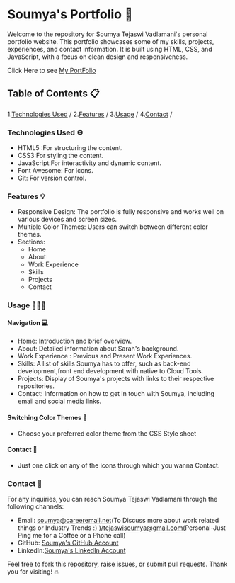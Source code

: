 # Soumya's Portfolio 💎

Welcome to the repository for Soumya Tejaswi Vadlamani's personal portfolio website. This portfolio showcases some of my skills, projects, experiences, and contact information. It is built using HTML, CSS, and JavaScript, with a focus on clean design and responsiveness.

Click Here to see [My PortFolio](https://soumyatejaswi.github.io/)

## Table of Contents 📋

1.[Technologies Used]() /
2.[Features]() /
3.[Usage]() /
4.[Contact]() /

### Technologies Used ⚙️
- HTML5 :For structuring the content.
- CSS3:For styling the content.
- JavaScript:For interactivity and dynamic content.
- Font Awesome: For icons.
- Git: For version control.

### Features 💡
- Responsive Design: The portfolio is fully responsive and works well on various devices and screen sizes.
- Multiple Color Themes: Users can switch between different color themes.
- Sections:
  - Home
  - About
  - Work Experience
  - Skills
  - Projects
  - Contact
### Usage 👩🏻‍💻

#### Navigation 💻
- Home: Introduction and brief overview.
- About: Detailed information about Sarah's background.
- Work Experience : Previous and Present Work Experiences.
- Skills: A list of skills Soumya has to  offer, such as back-end development,front end development with native to Cloud Tools.
- Projects: Display of Soumya's projects with links to their respective repositories.
- Contact: Information on how to get in touch with Soumya, including email and social media links.

#### Switching Color Themes 📌
- Choose your preferred color theme from the CSS Style sheet

#### Contact 📑
- Just one click on any of the icons through which you wanna Contact.

### Contact 📨

For any inquiries, you can reach Soumya Tejaswi Vadlamani through the following channels:

- Email: soumya@careeremail.net(To Discuss more about work related things or Industry Trends :) )/tejaswisoumya@gmail.com(Personal-Just Ping me for a Coffee or a Phone call)
- GitHub: [Soumya's GitHub Account ](https://github.com/SoumyaTejaswi)
- LinkedIn:[Soumya's LinkedIn Account](https://www.linkedin.com/in/soumya-tejaswi-vadlamani-760b871a0/)

Feel free to fork this repository, raise issues, or submit pull requests. Thank you for visiting! 🔥
